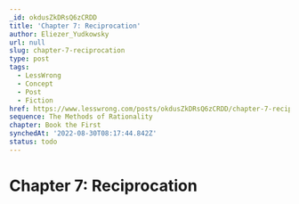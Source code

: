 ```yaml
---
_id: okdusZkDRsQ6zCRDD
title: 'Chapter 7: Reciprocation'
author: Eliezer_Yudkowsky
url: null
slug: chapter-7-reciprocation
type: post
tags:
  - LessWrong
  - Concept
  - Post
  - Fiction
href: https://www.lesswrong.com/posts/okdusZkDRsQ6zCRDD/chapter-7-reciprocation
sequence: The Methods of Rationality
chapter: Book the First
synchedAt: '2022-08-30T08:17:44.842Z'
status: todo
---
```


# Chapter 7: Reciprocation
